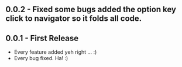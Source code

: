 ## 0.0.2 - Fixed some bugs added the option key click to navigator so it folds all code.
## 0.0.1 - First Release
* Every feature added yeh right ... :)
* Every bug fixed. Ha! :)
